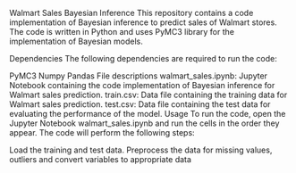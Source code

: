 Walmart Sales Bayesian Inference
This repository contains a code implementation of Bayesian inference to predict sales of Walmart stores. The code is written in Python and uses PyMC3 library for the implementation of Bayesian models.

Dependencies
The following dependencies are required to run the code:

PyMC3
Numpy
Pandas
File descriptions
walmart_sales.ipynb: Jupyter Notebook containing the code implementation of Bayesian inference for Walmart sales prediction.
train.csv: Data file containing the training data for Walmart sales prediction.
test.csv: Data file containing the test data for evaluating the performance of the model.
Usage
To run the code, open the Jupyter Notebook walmart_sales.ipynb and run the cells in the order they appear. The code will perform the following steps:

Load the training and test data.
Preprocess the data for missing values, outliers and convert variables to appropriate data
